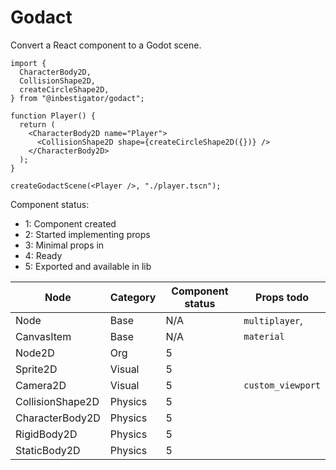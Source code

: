 # Godact

Convert a React component to a Godot scene.

```tsx
import {
  CharacterBody2D,
  CollisionShape2D,
  createCircleShape2D,
} from "@inbestigator/godact";

function Player() {
  return (
    <CharacterBody2D name="Player">
      <CollisionShape2D shape={createCircleShape2D({})} />
    </CharacterBody2D>
  );
}

createGodactScene(<Player />, "./player.tscn");
```

Component status:

- 1: Component created
- 2: Started implementing props
- 3: Minimal props in
- 4: Ready
- 5: Exported and available in lib

| Node             | Category | Component status | Props todo        |
| ---------------- | -------- | ---------------- | ----------------- |
| Node             | Base     | N/A              | `multiplayer`,    |
| CanvasItem       | Base     | N/A              | `material`        |
| Node2D           | Org      | 5                |                   |
| Sprite2D         | Visual   | 5                |                   |
| Camera2D         | Visual   | 5                | `custom_viewport` |
| CollisionShape2D | Physics  | 5                |                   |
| CharacterBody2D  | Physics  | 5                |                   |
| RigidBody2D      | Physics  | 5                |                   |
| StaticBody2D     | Physics  | 5                |                   |
